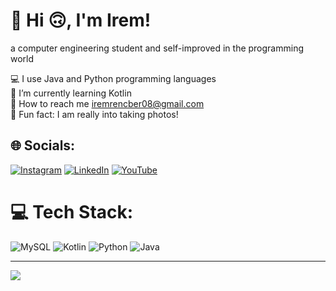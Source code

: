 # 💫 Hi 🙃, I'm Irem! 
a computer engineering student and self-improved in the programming world

💻 I use Java and Python programming languages<br>🌱 I’m currently learning Kotlin<br>🔗 How to reach me iremrencber08@gmail.com<br>🤠 Fun fact: I am really into taking photos!


## 🌐 Socials:
[![Instagram](https://img.shields.io/badge/Instagram-%23E4405F.svg?logo=Instagram&logoColor=white)](https://instagram.com/https://www.instagram.com/iremrencber/) [![LinkedIn](https://img.shields.io/badge/LinkedIn-%230077B5.svg?logo=linkedin&logoColor=white)](https://linkedin.com/in/https://www.linkedin.com/in/irem-rençber-80bb2b207/) [![YouTube](https://img.shields.io/badge/YouTube-%23FF0000.svg?logo=YouTube&logoColor=white)](https://youtube.com/@https://youtube.com/@iremrencber2396) 

# 💻 Tech Stack:
![MySQL](https://img.shields.io/badge/mysql-%2300f.svg?style=for-the-badge&logo=mysql&logoColor=white) ![Kotlin](https://img.shields.io/badge/kotlin-%230095D5.svg?style=for-the-badge&logo=kotlin&logoColor=white) ![Python](https://img.shields.io/badge/python-3670A0?style=for-the-badge&logo=python&logoColor=ffdd54) ![Java](https://img.shields.io/badge/java-%23ED8B00.svg?style=for-the-badge&logo=java&logoColor=white)



---
[![](https://visitcount.itsvg.in/api?id=iremrencber&icon=0&color=0)](https://visitcount.itsvg.in)

<!-- Proudly created with GPRM ( https://gprm.itsvg.in ) -->
